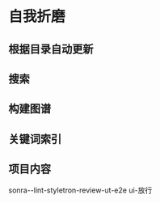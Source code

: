 # 自我折磨

## 根据目录自动更新



## 搜索



## 构建图谱



## 关键词索引



## 项目内容

sonra--lint-styletron-review-ut-e2e ui-放行